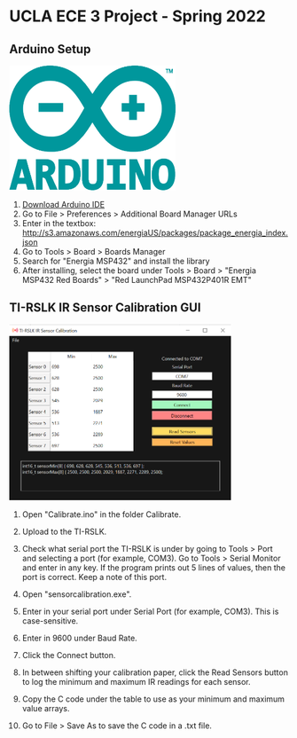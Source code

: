 # UCLA ECE 3 Project - Spring 2022
## Arduino Setup
<a><img src="https://github.com/anderson-truong/ECE3-Project/blob/main/Documentation/Media/arduino-logo.png" height="225" width="300"></a>
1. [Download Arduino IDE](https://www.arduino.cc/en/software)
2. Go to File > Preferences > Additional Board Manager URLs
3. Enter in the textbox: http://s3.amazonaws.com/energiaUS/packages/package_energia_index.json
4. Go to Tools > Board > Boards Manager
5. Search for "Energia MSP432" and install the library
6. After installing, select the board under Tools > Board > "Energia MSP432 Red Boards" > "Red LaunchPad MSP432P401R EMT"

## TI-RSLK IR Sensor Calibration GUI
<a href="https://github.com/anderson-truong/ECE3-Project/blob/main/Documentation/Media/app_2_calibrated.PNG"><img src="https://github.com/anderson-truong/ECE3-Project/blob/main/Documentation/Media/app_2_calibrated.PNG" height="317" width="400" ></a>
1. Open "Calibrate.ino" in the folder Calibrate.

2. Upload to the TI-RSLK.

3. Check what serial port the TI-RSLK is under by going to Tools > Port and selecting a port (for example, COM3).
Go to Tools > Serial Monitor and enter in any key.
If the program prints out 5 lines of values, then the port is correct. Keep a note of this port.

4. Open "sensorcalibration.exe".

5. Enter in your serial port under Serial Port (for example, COM3). This is case-sensitive.

6. Enter in 9600 under Baud Rate.

7. Click the Connect button.

8. In between shifting your calibration paper, click the Read Sensors button to log the minimum and maximum IR readings for each sensor.

9. Copy the C code under the table to use as your minimum and maximum value arrays.

10. Go to File > Save As to save the C code in a .txt file.
